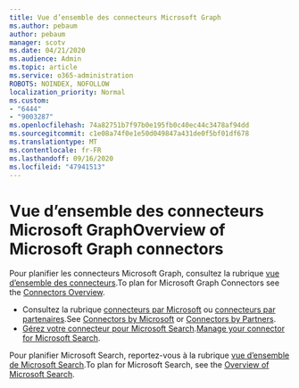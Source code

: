 ```yaml
---
title: Vue d’ensemble des connecteurs Microsoft Graph
ms.author: pebaum
author: pebaum
manager: scotv
ms.date: 04/21/2020
ms.audience: Admin
ms.topic: article
ms.service: o365-administration
ROBOTS: NOINDEX, NOFOLLOW
localization_priority: Normal
ms.custom:
- "6444"
- "9003287"
ms.openlocfilehash: 74a82751b7f97b0e195fb0c40ec44c3478af94dd
ms.sourcegitcommit: c1e08a74f0e1e50d049847a431de0f5bf01df678
ms.translationtype: MT
ms.contentlocale: fr-FR
ms.lasthandoff: 09/16/2020
ms.locfileid: "47941513"
---
```

# <a name="overview-of-microsoft-graph-connectors"></a><span data-ttu-id="bdac1-102">Vue d’ensemble des connecteurs Microsoft Graph</span><span class="sxs-lookup"><span data-stu-id="bdac1-102">Overview of Microsoft Graph connectors</span></span>

<span data-ttu-id="bdac1-103">Pour planifier les connecteurs Microsoft Graph, consultez la rubrique  [vue d’ensemble des connecteurs](https://docs.microsoft.com/microsoftsearch/connectors-overview).</span><span class="sxs-lookup"><span data-stu-id="bdac1-103">To plan for Microsoft Graph Connectors see the  [Connectors Overview](https://docs.microsoft.com/microsoftsearch/connectors-overview).</span></span>

- <span data-ttu-id="bdac1-104">Consultez la rubrique [connecteurs par Microsoft](https://docs.microsoft.com/microsoftsearch/connectors-gallery#Microsoft) ou  [connecteurs par partenaires](https://docs.microsoft.com/microsoftsearch/connectors-gallery#Partners).</span><span class="sxs-lookup"><span data-stu-id="bdac1-104">See [Connectors by Microsoft](https://docs.microsoft.com/microsoftsearch/connectors-gallery#Microsoft) or  [Connectors by Partners](https://docs.microsoft.com/microsoftsearch/connectors-gallery#Partners).</span></span>
- <span data-ttu-id="bdac1-105">[Gérez votre connecteur pour Microsoft Search](https://docs.microsoft.com/microsoftsearch/manage-connector).</span><span class="sxs-lookup"><span data-stu-id="bdac1-105">[Manage your connector for Microsoft Search](https://docs.microsoft.com/microsoftsearch/manage-connector).</span></span>

<span data-ttu-id="bdac1-106">Pour planifier Microsoft Search, reportez-vous à la rubrique  [vue d’ensemble de Microsoft Search](https://docs.microsoft.com/microsoftsearch/overview-microsoft-search).</span><span class="sxs-lookup"><span data-stu-id="bdac1-106">To plan for Microsoft Search, see the  [Overview of Microsoft Search](https://docs.microsoft.com/microsoftsearch/overview-microsoft-search).</span></span>

